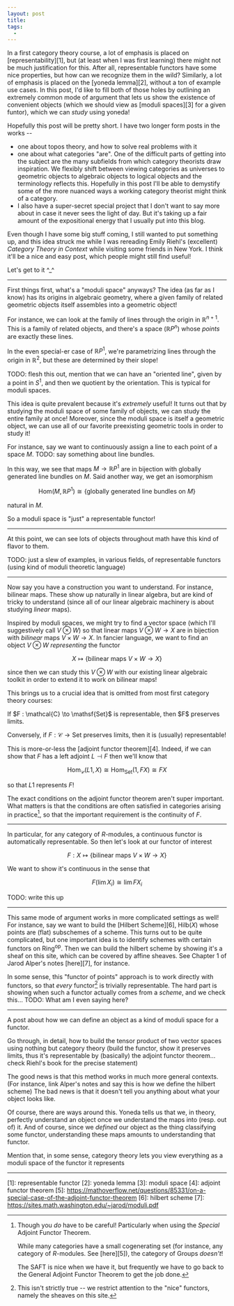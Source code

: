 ```yaml
---
layout: post
title: 
tags:
  - 
---
```


In a first category theory course, a lot of emphasis is placed on 
[representability][1], but (at least when I was first learning) there might 
not be much justification for this. After all, representable functors have
some nice properties, but how can we recognize them in the wild? Similarly,
a lot of emphasis is placed on the [yoneda lemma][2], without a ton of 
example use cases. In this post, I'd like to fill both of those holes by 
outlining an extremely common mode of argument that lets us show the existence
of convenient objects (which we should view as [moduli spaces][3] for a 
given funtor), which we can _study_ using yoneda!

Hopefully this post will be pretty short. I have two longer form posts 
in the works -- 
 - one about topos theory, and how to solve real problems with it
 - one about what categories "are". One of the difficult parts of 
    getting into the subject are the many subfields from which 
    category theorists draw inspiration. We flexibly shift between
    viewing categories as universes to geometric objects to algebraic
    objects to logical objects and the terminology reflects this. 
    Hopefully in this post I'll be able to demystify some of the more
    nuanced ways a working category theorist might think of a category.
 - I also have a super-secret special project that I don't want to say more
    about in case it never sees the light of day. But it's taking up a fair
    amount of the expositional energy that I usually put into this blog.

Even though I have some big stuff coming, I still wanted to put something up,
and this idea struck me while I was rereading Emily Riehl's (excellent)
_Category Theory in Context_ while visiting some friends in New York. 
I think it'll be a nice and easy post, which people might still find useful!

Let's get to it ^_^

---

First things first, what's a "moduli space" anyways? The idea 
(as far as I know) has its origins in algebraic geometry, where 
a given family of related geometric objects itself assembles into 
a geometric object!

For instance, we can look at the family of lines through the origin
in $\mathbb{R}^{n+1}$. This is a family of related objects, and 
there's a space ($\mathbb{R}P^n$) whose _points_ are exactly these lines.

In the even special-er case of $\mathbb{R}P^1$, we're parametrizing 
lines through the origin in $\mathbb{R}^2$, but these are determined by
their slope! 

TODO: flesh this out, mention that we can have an "oriented line", 
given by a point in $S^1$, and then we quotient by the orientation.
This is typical for moduli spaces.

This idea is quite prevalent because it's _extremely_ useful! It turns out
that by studying the moduli space of some family of objects, we can study
the entire family at once! Moreover, since the moduli space is itself a 
geometric object, we can use all of our favorite preexisting geometric tools 
in order to study it!

For instance, say we want to continuously assign a line to each point 
of a space $M$. TODO: say something about line bundles.

In this way, we see that maps $M \to \mathbb{R}P^1$ are in bijection with
globally generated line bundles on $M$. Said another way, we get an
isomorphism

$$
\text{Hom}(M,\mathbb{R}P^1) \cong \{ \text{globally generated line bundles on $M$} \}
$$

natural in $M$.

So a moduli space is "just" a representable functor!

---

At this point, we can see lots of objects throughout math have this kind 
of flavor to them.

TODO: just a slew of examples, in various fields, of representable functors
(using kind of moduli theoretic language)

---

Now say you have a construction you want to understand. For instance, 
bilinear maps. These show up naturally in linear algebra, but are 
kind of tricky to understand (since all of our linear algebraic machinery
is about studying _linear_ maps). 

Inspired by moduli spaces, we might try to find a vector space 
(which I'll suggestively call $V \otimes W$) so that 
linear maps $V \otimes W \to X$ are in bijection with _bilinear_ maps 
$V \times W \to X$. In fancier language, we want to find an object 
$V \otimes W$ _representing_ the functor 

$$X \mapsto \{ \text{bilinear maps $V \times W \to X$} \}$$

since then we can study this $V \otimes W$ with our existing linear 
algebraic toolkit in order to extend it to work on bilinear maps!

This brings us to a crucial idea that is omitted from most first 
category theory courses:

<div class=boxed markdown=1>
  If $F : \mathcal{C} \to \mathsf{Set}$ is representable, then 
  $F$ preserves limits.

  Conversely, if $F : \mathcal{C} \to \mathsf{Set}$ preserves limits,
  then it is (usually) representable!
</div>

This is more-or-less the [adjoint functor theorem][4]. Indeed, if we can 
show that $F$ has a left adjoint $L \dashv F$ then we'll know that

$$
\text{Hom}_\mathcal{C}(L1, X) \cong \text{Hom}_\mathsf{Set}(1, FX) \cong FX
$$

so that $L1$ represents $F$!

The exact conditions on the adjoint functor theorem aren't super important.
What matters is that the conditions are often satisfied in categories
arising in practice[^1], so that the important requirement is the continuity of $F$.

---

In particular, for any category of $R$-modules, a continuous functor is 
automatically representable. So then let's look at our functor of interest

$$
F : X \mapsto \{ \text{bilinear maps $V \times W \to X$} \}
$$

We want to show it's continuous in the sense that 

$$
F \left ( \lim X_i \right ) \cong \lim F X_i
$$

TODO: write this up

---

This same mode of argument works in more complicated settings as well!
For instance, say we want to build the [Hilbert Scheme][6], 
$\text{Hilb}(X)$ whose points are (flat) subschemes of a scheme. 
This turns out to be quite complicated, but one important idea is to 
identify schemes with certain functors on $\mathsf{Ring}^\text{op}$. 
Then we can build the hilbert scheme by showing it's a sheaf on this
site, which can be covered by affine sheaves. See Chapter 1 of Jarod 
Alper's notes [here][7], for instance.

In some sense, this "functor of points" approach is to work directly with
functors, so that _every_ functor[^2] is trivially representable. The 
hard part is showing when such a functor actually comes from a _scheme_,
and we check this... TODO: What am I even saying here?

---

A post about how we can define an object as a kind of moduli space for a functor.

Go through, in detail, how to build the tensor product of two vector spaces 
using nothing but category theory (build the functor, show it preserves limits,
thus it's representable by (basically) the adjoint functor theorem... check 
Riehl's book for the precise statement)

The good news is that this method works in much more general contexts.
(For instance, link Alper's notes and say this is how we define the 
hilbert scheme)
The bad news is that it doesn't tell you anything about what your object 
looks like.

Of course, there are ways around this. Yoneda tells us that we, in theory,
perfectly understand an object once we understand the maps into (resp. out of)
it. And of course, since we _defined_ our object as the thing classifying
some functor, understanding these maps amounts to understanding that functor.

Mention that, in some sense, category theory lets you view everything as 
a moduli space of the functor it represents

---

[^1]:
    Though you _do_ have to be careful! Particularly when using the _Special_
    Adjoint Functor Theorem.

    While many categories have a small cogenerating set 
    (for instance, any category of $R$-modules. See [here][5]), 
    the category of Groups _doesn't_! 

    The SAFT is nice when we have it, but frequently we have to go back to the
    General Adjoint Functor Theorem to get the job done.

[^2]:
    This isn't strictly true -- we restrict attention to the "nice" functors,
    namely the sheaves on this site.

[1]: representable functor
[2]: yoneda lemma
[3]: moduli space
[4]: adjoint functor theorem
[5]: https://mathoverflow.net/questions/85331/on-a-special-case-of-the-adjoint-functor-theorem
[6]: hilbert scheme
[7]: https://sites.math.washington.edu/~jarod/moduli.pdf
